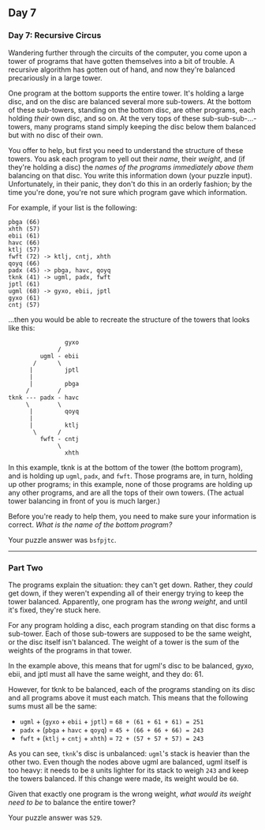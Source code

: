 ## Day 7

### Day 7: Recursive Circus

Wandering further through the circuits of the computer, you come upon a tower of programs
that have gotten themselves into a bit of trouble. A recursive algorithm has gotten out of hand,
and now they're balanced precariously in a large tower.

One program at the bottom supports the entire tower. It's holding a large disc, and on the disc
are balanced several more sub-towers. At the bottom of these sub-towers, standing on the
bottom disc, are other programs, each holding _their_ own disc, and so on. At the very tops of
these sub-sub-sub-...-towers, many programs stand simply keeping the disc below them balanced
but with no disc of their own.

You offer to help, but first you need to understand the structure of these towers. You ask each
program to yell out their _name_, their _weight_, and (if they're holding a disc) the _names of the
programs immediately above them_ balancing on that disc. You write this information down (your
puzzle input). Unfortunately, in their panic, they don't do this in an orderly fashion; by the time
you're done, you're not sure which program gave which information.

For example, if your list is the following:

```
pbga (66)
xhth (57)
ebii (61)
havc (66)
ktlj (57)
fwft (72) -> ktlj, cntj, xhth
qoyq (66)
padx (45) -> pbga, havc, qoyq
tknk (41) -> ugml, padx, fwft
jptl (61)
ugml (68) -> gyxo, ebii, jptl
gyxo (61)
cntj (57)
```

...then you would be able to recreate the structure of the towers that looks like this:

```
                gyxo
              /
         ugml - ebii
       /      \
      |         jptl
      |
      |         pbga
     /        /
tknk --- padx - havc
     \        \
      |         qoyq
      |
      |         ktlj
       \      /
         fwft - cntj
              \
                xhth
```
In this example, tknk is at the bottom of the tower (the bottom program), and is holding up
`ugml`, `padx`, and `fwft`. Those programs are, in turn, holding up other programs; in this example,
none of those programs are holding up any other programs, and are all the tops of their own towers.
(The actual tower balancing in front of you is much larger.)

Before you're ready to help them, you need to make sure your information is correct. _What is the
name of the bottom program?_

Your puzzle answer was `bsfpjtc`.

---

### Part Two

The programs explain the situation: they can't get down. Rather, they _could_ get down, if they weren't
expending all of their energy trying to keep the tower balanced. Apparently, one program has the _wrong
weight_, and until it's fixed, they're stuck here.

For any program holding a disc, each program standing on that disc forms a sub-tower. Each of those
sub-towers are supposed to be the same weight, or the disc itself isn't balanced. The weight of a tower
is the sum of the weights of the programs in that tower.

In the example above, this means that for ugml's disc to be balanced, gyxo, ebii, and jptl must all have
the same weight, and they do: 61.

However, for tknk to be balanced, each of the programs standing on its disc and all programs above it
must each match. This means that the following sums must all be the same:

- `ugml` + (`gyxo` + `ebii` + `jptl`) = `68 + (61 + 61 + 61) = 251`
- `padx` + (`pbga` + `havc` + `qoyq`) = `45 + (66 + 66 + 66) = 243`
- `fwft` + (`ktlj` + `cntj` + `xhth`) = `72 + (57 + 57 + 57) = 243`

As you can see, `tknk`'s disc is unbalanced: `ugml`'s stack is heavier than the other two. Even though
the nodes above ugml are balanced, ugml itself is too heavy: it needs to be `8` units lighter for its stack
to weigh `243` and keep the towers balanced. If this change were made, its weight would be `60`.

Given that exactly one program is the wrong weight, _what would its weight need to be_ to balance the
entire tower?

Your puzzle answer was `529`.
